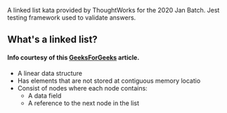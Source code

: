 A linked list kata provided by ThoughtWorks for the 2020 Jan Batch. Jest testing framework used to validate answers.

## What's a linked list?
#### Info courtesy of this [GeeksForGeeks](https://www.geeksforgeeks.org/data-structures/linked-list/) article.

- A linear data structure
- Has elements that are not stored at contiguous memory locatio
- Consist of nodes where each node contains:
    - A data field
    - A reference to the next node in the list